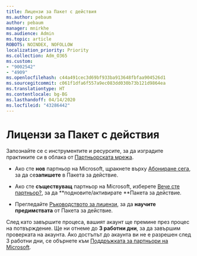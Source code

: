 ```yaml
---
title: Лицензи за Пакет с действия
ms.author: pebaum
author: pebaum
manager: mnirkhe
ms.audience: Admin
ms.topic: article
ROBOTS: NOINDEX, NOFOLLOW
localization_priority: Priority
ms.collection: Adm_O365
ms.custom:
- "9002542"
- "4909"
ms.openlocfilehash: c44a491cec3d69bf933ba913648fbfaa904526d1
ms.sourcegitcommit: c061f1dfa6f557a9ec083dd030b73b121d9864ea
ms.translationtype: HT
ms.contentlocale: bg-BG
ms.lasthandoff: 04/14/2020
ms.locfileid: "43286442"
---
```

# <a name="action-pack-licenses"></a>Лицензи за Пакет с действия

Запознайте се с инструментите и ресурсите, за да изградите практиките си в облака от [Партньорската мрежа](https://aka.ms/MPNActionPack).

- Ако сте **нов** партньор на Microsoft, щракнете върху [Абониране сега](https://aka.ms/MPNActionPackNew), за да се**запишете** в Пакета за действие.

- Ако сте **съществуващ** партньор на Microsoft, изберете [Вече сте партньор?](https://aka.ms/MPNActionPackExisting), за да **подновите/активирате **Пакета за действие. 

- Прегледайте [Ръководството за лицензи](https://aka.ms/MPNActionPackGuide), за да **научите предимствата** от Пакета за действие. 

След като завършите процеса, вашият акаунт ще премине през процес на потвърждение. Ще ни отнеме до **3 работни дни**, за да завършим проверката на акаунта. Ако достъпът до акаунта ви не е разрешен след 3 работни дни, се обърнете към [Поддръжката за партньори на Microsoft](https://aka.ms/MPNActionPackSupport). 
